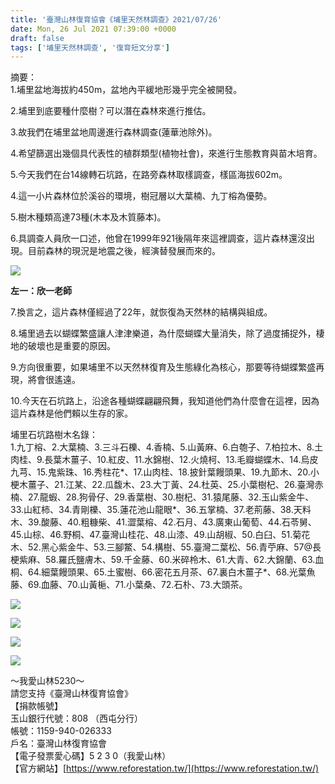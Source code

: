 ```yaml
---
title: '臺灣山林復育協會《埔里天然林調查》2021/07/26'
date: Mon, 26 Jul 2021 07:39:00 +0000
draft: false
tags: ['埔里天然林調查', '復育短文分享']
---
```


摘要：  
1.埔里盆地海拔約450m，盆地內平緩地形幾乎完全被開發。

2.埔里到底要種什麼樹？可以潛在森林來進行推估。

3.故我們在埔里盆地周邊進行森林調查(蓮華池除外)。

4.希望篩選出幾個具代表性的植群類型(植物社會)，來進行生態教育與苗木培育。

5.今天我們在台14線轉石坑路，在路旁森林取樣調查，樣區海拔602m。

4.這一小片森林位於溪谷的環境，樹冠層以大葉楠、九丁榕為優勢。

5.樹木種類高達73種(木本及木質藤本)。

6.具調查人員欣一口述，他曾在1999年921後隔年來這裡調查，這片森林還沒出現。目前森林的現況是地震之後，經演替發展而來的。

![](https://www.reforestation.tw/wp-content/uploads/2021/08/timeline_20210726_215153.jpg)

**左一：欣一老師**

7.換言之，這片森林僅經過了22年，就恢復為天然林的結構與組成。

8.埔里過去以蝴蝶繁盛讓人津津樂道，為什麼蝴蝶大量消失，除了過度捕捉外，棲地的破壞也是重要的原因。

9.方向很重要，如果埔里不以天然林復育及生態綠化為核心，那要等待蝴蝶繁盛再現，將會很遙遠。

10.今天在石坑路上，沿途各種蝴蝶翩翩飛舞，我知道他們為什麼會在這裡，因為這片森林是他們賴以生存的家。

埔里石坑路樹木名錄：  
1.九丁榕、2.大葉楠、3.三斗石櫟、4.香楠、5.山黃麻、6.白匏子、7.柏拉木、8.土肉桂、9.長葉木薑子、10.紅皮、11.水錦樹、12.火燒柯、13.毛瓣蝴蝶木、14.烏皮九芎、15.鬼紫珠、16.秀柱花\*、17.山肉桂、18.披針葉饅頭果、19.九節木、20.小梗木薑子、21.江某、22.瓜馥木、23.大丁黃、24.杜英、25.小葉樹杞、26.臺灣赤楠、27.龍蝦、28.狗骨仔、29.香葉樹、30.樹杞、31.猿尾藤、32.玉山紫金牛、33.山紅柿、34.青剛櫟、35.蓮花池山龍眼\*、36.五掌楠、37.老荊藤、38.天料木、39.酸藤、40.粗糠柴、41.澀葉榕、42.石月、43.廣東山葡萄、44.石苓舅、45.山棕、46.野桐、47.臺灣山桂花、48.山漆、49.山胡椒、50.白臼、51.菊花木、52.黑心紫金牛、53.三腳鱉、54.構樹、55.臺灣二葉松、56.青苧麻、57@長梗紫麻、58.羅氏鹽膚木、59.千金藤、60.米碎柃木、61.大青、62.大錦蘭、63.血桐、64.細葉饅頭果、65.土蜜樹、66.密花五月茶、67.裏白木薑子\*、68.光葉魚藤、69.血藤、70.山黃梔、71.小葉桑、72.石朴、73.大頭茶。

![](https://www.reforestation.tw/wp-content/uploads/2021/08/timeline_20210726_215132.jpg)

![](https://www.reforestation.tw/wp-content/uploads/2021/08/timeline_20210726_215141.jpg)

![](https://www.reforestation.tw/wp-content/uploads/2021/08/timeline_20210726_215146.jpg)

![](https://www.reforestation.tw/wp-content/uploads/2021/08/timeline_20210726_215149.jpg)

～我愛山林5230～  
請您支持《臺灣山林復育協會》  
【捐款帳號】  
玉山銀行代號：808 （西屯分行）   
帳號：1159-940-026333  
戶名：臺灣山林復育協會  
【電子發票愛心碼】5 2 3 0（我愛山林）  
【官方網站】[https://www.reforestation.tw/](https://www.reforestation.tw/)